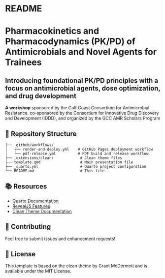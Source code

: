 # README

# Pharmacokinetics and Pharmacodynamics (PK/PD) of Antimicrobials and Novel Agents for Trainees

## Introducing foundational PK/PD principles with a focus on antimicrobial agents, dose optimization, and drug development

**A workshop** sponsored by the Gulf Coast Consortium for Antimicrobial
Resistance, co-sponsored by the Consortium for Innovative Drug Discovery
and Development (IDDD), and organized by the GCC AMR Scholars Program

## 📁 Repository Structure

    ├── .github/workflows/
    │   ├── render-and-deploy.yml    # GitHub Pages deployment workflow
    │   └── pdf-release.yml          # PDF build and release workflow
    ├── _extensions/clean/            # Clean theme files
    ├── template.qmd                  # Main presentation file
    ├── _quarto.yml                   # Quarto project configuration
    └── README.md                     # This file

## 📚 Resources

- [Quarto Documentation](https://quarto.org/docs/)
- [RevealJS Features](https://quarto.org/docs/presentations/revealjs/)
- [Clean Theme
  Documentation](https://github.com/grantmcdermott/quarto-revealjs-clean)

## 🤝 Contributing

Feel free to submit issues and enhancement requests!

## 📄 License

This template is based on the clean theme by Grant McDermott and is
available under the MIT License.
